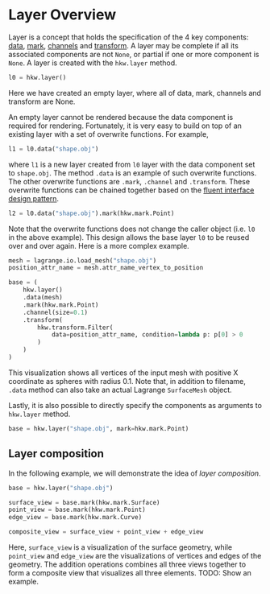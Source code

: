 # Layer Overview

Layer is a concept that holds the specification of the 4 key components: [data](data.md),
[mark](mark.md), [channels](channel.md) and [transform](transform.md). A layer may
be complete if all its associated components are not `None`, or partial if one or more component is
`None`. A layer is created with the `hkw.layer` method.

``` py
l0 = hkw.layer()
```

Here we have created an empty layer, where all of data, mark, channels and transform are None.

An empty layer cannot be rendered because the data component is required for rendering.
Fortunately, it is very easy to build on top of an existing layer with a set of
overwrite functions. For example,

``` py
l1 = l0.data("shape.obj")
```

where `l1` is a new layer created from `l0` layer with the data component set to `shape.obj`. The
method `.data` is an example of such overwrite functions. The other overwrite functions are `.mark`,
`.channel` and `.transform`. These overwrite functions can be chained together based on the [fluent
interface design pattern](https://en.wikipedia.org/wiki/Fluent_interface).

``` py
l2 = l0.data("shape.obj").mark(hkw.mark.Point)
```

Note that the overwrite functions does not change the caller object (i.e. `l0` in the above
example). This design allows the base layer `l0` to be reused over and over again. Here is a more
complex example.

``` py
mesh = lagrange.io.load_mesh("shape.obj")
position_attr_name = mesh.attr_name_vertex_to_position

base = (
    hkw.layer()
    .data(mesh)
    .mark(hkw.mark.Point)
    .channel(size=0.1)
    .transform(
        hkw.transform.Filter(
            data=position_attr_name, condition=lambda p: p[0] > 0
        )
    )
)
```

This visualization shows all vertices of the input mesh with positive X coordinate as spheres with
radius 0.1. Note that, in addition to filename, `.data` method can also take an actual Lagrange
`SurfaceMesh` object.

Lastly, it is also possible to directly specify the components as arguments to `hkw.layer` method.
```py
base = hkw.layer("shape.obj", mark=hkw.mark.Point)
```

## Layer composition

In the following example, we will demonstrate the idea of _layer composition_.

``` py
base = hkw.layer("shape.obj")

surface_view = base.mark(hkw.mark.Surface)
point_view = base.mark(hkw.mark.Point)
edge_view = base.mark(hkw.mark.Curve)

composite_view = surface_view + point_view + edge_view
```

Here, `surface_view` is a visualization of the surface geometry, while `point_view` and `edge_view`
are the visualizations of vertices and edges of the geometry. The addition operations combines all
three views together to form a composite view that visualizes all three elements. TODO: Show an
example.

